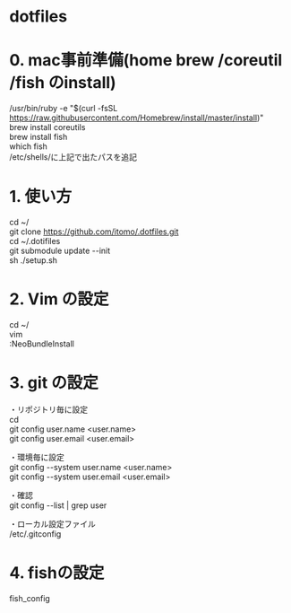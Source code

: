 dotfiles
========
# 0. mac事前準備(home brew /coreutil /fish のinstall)
/usr/bin/ruby -e "$(curl -fsSL https://raw.githubusercontent.com/Homebrew/install/master/install)"  
brew install coreutils  
brew install fish  
which fish  
/etc/shells/に上記で出たパスを追記  

# 1. 使い方
cd ~/  
git clone https://github.com/itomo/.dotfiles.git  
cd ~/.dotifiles  
git submodule update --init  
sh ./setup.sh  
<!--
過去対応（zsh)  
cd .zprezto  
git submodule update --init  
-->

# 2. Vim の設定
cd ~/  
vim  
:NeoBundleInstall  

# 3. git の設定
・リポジトリ毎に設定  
cd <repository-path>  
git config user.name <user.name>  
git config user.email <user.email>  

・環境毎に設定  
git config --system user.name <user.name>  
git config --system user.email <user.email>  

・確認  
git config --list | grep user  

・ローカル設定ファイル  
/etc/.gitconfig  

# 4. fishの設定
fish_config

<!--
# (old)4. prezto のテーマ設定  
vim ~/.dotfiles/.zshrc.mine  
prompt pure # <- pure の部分を変更  
-->
